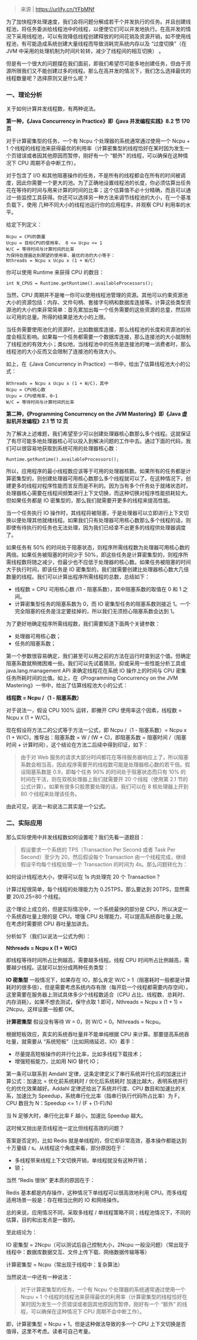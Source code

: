 > 来源 | https://urlify.cn/YFbMNf

为了加快程序处理速度，我们会将问题分解成若干个并发执行的任务。并且创建线程池，将任务委派给线程池中的线程，以便使它们可以并发地执行。在高并发的情况下采用线程池，可以有效降低线程创建释放的时间花销及资源开销，如不使用线程池，有可能造成系统创建大量线程而导致消耗完系统内存以及 “过度切换”（在 JVM 中采用的处理机制为时间片轮转，减少了线程间的相互切换） 。

但是有一个很大的问题摆在我们面前，即我们希望尽可能多地创建任务，但由于资源所限我们又不能创建过多的线程。那么在高并发的情况下，我们怎么选择最优的线程数量呢？选择原则又是什么呢？

### 一、理论分析

关于如何计算并发线程数，有两种说法。

**第一种，《Java Concurrency in Practice》即《java 并发编程实践》8.2 节 170 页**

对于计算密集型的任务，一个有 Ncpu 个处理器的系统通常通过使用一个 Ncpu + 1 个线程的线程池来获得最优的利用率（计算密集型的线程恰好在某时因为发生一个页错误或者因其他原因而暂停，刚好有一个 “额外” 的线程，可以确保在这种情况下 CPU 周期不会中断工作）。

对于包含了 I/O 和其他阻塞操作的任务，不是所有的线程都会在所有的时间被调度，因此你需要一个更大的池。为了正确地设置线程池的长度，你必须估算出任务花在等待的时间与用来计算的时间的比率；这个估算值不必十分精确，而且可以通过一些监控工具获得。你还可以选择另一种方法来调节线程池的大小，在一个基准负载下，使用 几种不同大小的线程池运行你的应用程序，并观察 CPU 利用率的水平。

给定下列定义：

```
Ncpu = CPU的数量
Ucpu = 目标CPU的使用率， 0 <= Ucpu <= 1
W/C = 等待时间与计算时间的比率
为保持处理器达到期望的使用率，最优的池的大小等于：
Nthreads = Ncpu x Ucpu x (1 + W/C)
```

你可以使用 Runtime 来获得 CPU 的数目：

```
int N_CPUS = Runtime.getRuntime().availableProcessors();
```

当然，CPU 周期并不是唯一你可以使用线程池管理的资源。其他可以约束资源池大小的资源包括：内存、文件句柄、套接字句柄和数据库连接等。计算这些类型资源池的大小约束非常简单：首先累加出每一个任务需要的这些资源的总童，然后除以可用的总量。所得的结果是池大小的上限。

当任务需要使用池化的资源时，比如数据库连接，那么线程池的长度和资源池的长度会相互影响。如果每一个任务都需要一个数据库连接，那么连接池的大小就限制了线程池的有效大小；类似地，当线程池中的任务是连接池的唯一消费者时，那么线程池的大小反而又会限制了连接池的有效大小。

如上，在《Java Concurrency in Practice》一书中，给出了估算线程池大小的公式：

```
Nthreads = Ncpu x Ucpu x (1 + W/C)，其中
Ncpu = CPU核心数
Ucpu = CPU使用率，0~1
W/C = 等待时间与计算时间的比率
```

**第二种，《Programming Concurrency on the JVM Mastering》即《Java 虚拟机并发编程》2.1 节 12 页**

为了解决上述难题，我们希望至少可以创建处理器核心数那么多个线程。这就保证了有尽可能多地处理器核心可以投入到解决问题的工作中去。通过下面的代码，我们可以很容易地获取到系统可用的处理器核心数：

```
Runtime.getRuntime().availableProcessors();
```

所以，应用程序的最小线程数应该等于可用的处理器核数。如果所有的任务都是计算密集型的，则创建处理器可用核心数那么多个线程就可以了。在这种情况下，创建更多的线程对程序性能而言反而是不利的。因为当有多个仟务处于就绪状态时，处理器核心需要在线程间频繁进行上下文切换，而这种切换对程序性能损耗较大。但如果任务都是 IO 密集型的，那么我们就需要开更多的线程来提高性能。

当一个任务执行 IO 操作时，其线程将被阻塞，于是处理器可以立即进行上下文切换以便处理其他就绪线程。如果我们只有处理器可用核心数那么多个线程的话，则即使有待执行的任务也无法处理，因为我们已经拿不出更多的线程供处理器调度了。

如果任务有 50% 的时间处于阻塞状态，则程序所需线程数为处理器可用核心数的两倍。如果任务被阻塞的时间少于 50%，即这些任务是计算密集型的，则程序所需线程数将随之减少，但最少也不应低于处理器的核心数。如果任务被阻塞的时间大于执行时间，即该任务是 IO 密集型的，我们就需要创建比处理器核心数大几倍数量的线程。我们可以计算出程序所需线程的总数，总结如下：

- 线程数 = CPU 可用核心数 /(1 - 阻塞系数），其中阻塞系数的取值在 0 和 1 之间。
- 计算密集型任务的阻塞系数为 0，而 IO 密集型任务的阻塞系数则接近 1。一个完全阻塞的任务是注定要挂掉的，所以我们无须担心阻塞系数会达到 1。

为了更好地确定程序所需线程数，我们需要知道下面两个关键参数：

- 处理器可用核心数；
- 任务的阻塞系数；

第一个参数很容易确定，我们甚至可以用之前的方法在运行时查到这个值。但确定阻塞系数就稍微困难一些。我们可以先试着猜测，抑或采用一些性能分析工具或 java.lang.management API 来确定线程花在系统 IO 操作上的时间与 CPU 密集任务所耗时间的比值。如上，在《Programming Concurrency on the JVM Mastering》一书中，给出了估算线程池大小的公式：

**线程数 = Ncpu /（1 - 阻塞系数）**

对于说法一，假设 CPU 100% 运转，即撇开 CPU 使用率这个因素，线程数 = Ncpu x (1 + W/C)。

现在假设将方法二的公式等于方法一公式，即 Ncpu /（1 - 阻塞系数）= Ncpu x (1 + W/C)，推导出：阻塞系数 = W / (W + C)，即阻塞系数 = 阻塞时间 /（阻塞时间 + 计算时间），这个结论在方法二后续中得到印证，如下：

> 由于对 Web 服务的请求大部分时间都花在等待服务器响应上了，所以阻塞系数会相当高，因此程序需要开的线程数可能是处理器核心数的若干倍。假设阻塞系数是 0.9，即每个任务 90% 的时间处于阻塞状态而只有 10% 的时间在干活，则在双核处理器上我们就需要开 20 个线程（使用第 2.1 节的公式计算）。如果有很多只股票要处理的话，我们可以在 8 核处理器上开到 80 个线程来处理该任务。

由此可见，说法一和说法二其实是一个公式。

### 二、实际应用

那么实际使用中并发线程数如何设置呢？我们先看一道题目：

> 假设要求一个系统的 TPS（Transaction Per Second 或者 Task Per Second）至少为 20，然后假设每个 Transaction 由一个线程完成，继续假设平均每个线程处理一个 Transaction 的时间为 4s。那么问题转化为：

如何设计线程池大小，使得可以在 1s 内处理完 20 个 Transaction？

计算过程很简单，每个线程的处理能力为 0.25TPS，那么要达到 20TPS，显然需要 20/0.25=80 个线程。

这个理论上成立的，但是实际情况中，一个系统最快的部分是 CPU，所以决定一个系统吞吐量上限的是 CPU。增强 CPU 处理能力，可以提高系统吞吐量上限。在考虑时需要把 CPU 吞吐量加进去。

分析如下（我们以说法一公式为例）：

**Nthreads = Ncpu x (1 + W/C)**

即线程等待时间所占比例越高，需要越多线程。线程 CPU 时间所占比例越高，需要越少线程。这就可以划分成两种任务类型：

**IO 密集型** 一般情况下，如果存在 IO，那么肯定 W/C > 1（阻塞耗时一般都是计算耗时的很多倍），但是需要考虑系统内存有限（每开启一个线程都需要内存空间），这里需要在服务器上测试具体多少个线程数适合（CPU 占比、线程数、总耗时、内存消耗）。如果不想去测试，保守点取 1 即可，Nthreads = Ncpu x (1 + 1) = 2Ncpu。这样设置一般都 OK。

**计算密集型** 假设没有等待 W = 0，则 W/C = 0。Nthreads = Ncpu。

根据短板效应，真实的系统吞吐量并不能单纯根据 CPU 来计算。那要提高系统吞吐量，就需要从 “系统短板”（比如网络延迟、IO）着手：

- 尽量提高短板操作的并行化比率，比如多线程下载技术；
- 增强短板能力，比如用 NIO 替代 IO；

第一条可以联系到 Amdahl 定律，这条定律定义了串行系统并行化后的加速比计算公式：加速比 = 优化前系统耗时 / 优化后系统耗时 加速比越大，表明系统并行化的优化效果越好。Addahl 定律还给出了系统并行度、CPU 数目和加速比的关系，加速比为 Speedup，系统串行化比率（指串行执行代码所占比率）为 F，CPU 数目为 N：Speedup <= 1 / (F + (1-F)/N)

当 N 足够大时，串行化比率 F 越小，加速比 Speedup 越大。

这时候又抛出是否线程池一定比但线程高效的问题？

答案是否定的，比如 Redis 就是单线程的，但它却非常高效，基本操作都能达到十万量级 / s。从线程这个角度来看，部分原因在于：

- 多线程带来线程上下文切换开销，单线程就没有这种开销；
- 锁；

当然 “Redis 很快” 更本质的原因在于：

Redis 基本都是内存操作，这种情况下单线程可以很高效地利用 CPU。而多线程适用场景一般是：存在相当比例的 IO 和网络操作。

总的来说，应用情况不同，采取多线程 / 单线程策略不同；线程池情况下，不同的估算，目的和出发点是一致的。

至此结论为：

IO 密集型 = 2Ncpu（可以测试后自己控制大小，2Ncpu 一般没问题）（常出现于线程中：数据库数据交互、文件上传下载、网络数据传输等等）

计算密集型 = Ncpu（常出现于线程中：复杂算法）

当然说法一中还有一种说法：

> 对于计算密集型的任务，一个有 Ncpu 个处理器的系统通常通过使用一个 Ncpu + 1 个线程的线程池来获得最优的利用率（计算密集型的线程恰好在某时因为发生一个页错误或者因其他原因而暂停，刚好有一个 “额外” 的线程，可以确保在这种情况下 CPU 周期不会中断工作）。

即，计算密集型 = Ncpu + 1，但是这种做法导致的多一个 CPU 上下文切换是否值得，这里不考虑。读者可自己考量。